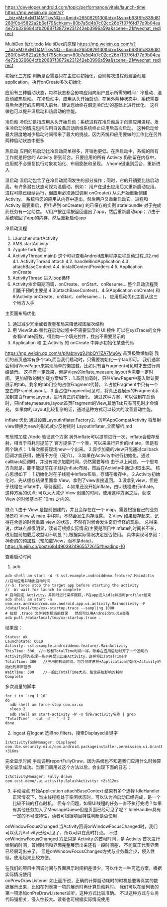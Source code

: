 https://developer.android.com/topic/performance/vitals/launch-time
https://mp.weixin.qq.com/s?__biz=MzAxMTI4MTkwNQ==&mid=2650829130&idx=1&sn=b63f6fc838d81280f0b45822a2b6ef79&chksm=80b7a5d4b7c02cc26b7f37f6fd77d9b04ea4e72b326684cfb20687f3872e231242eb3996a59a&scene=21#wechat_redirect

MultiDex 优化  todo MultiDex的原理
https://mp.weixin.qq.com/s?__biz=MzAxMTI4MTkwNQ==&mid=2650829130&idx=1&sn=b63f6fc838d81280f0b45822a2b6ef79&chksm=80b7a5d4b7c02cc26b7f37f6fd77d9b04ea4e72b326684cfb20687f3872e231242eb3996a59a&scene=21#wechat_redirect

初始化三方库
判断是否需要只在主进程初始化，否则每次进程创建会创建application，执行onCreate多次初始化


应用有三种启动状态，每种状态都会影响应用向用户显示所需的时间：冷启动、温启动或热启动。
在冷启动中，应用从头开始启动。在另外两种状态中，系统需要将后台运行的应用带入前台。建议您始终在假定冷启动的基础上进行优化。
  这样做也可以提升温启动和热启动的性能。

冷启动
冷启动是指应用从头开始启动：系统进程在冷启动后才创建应用进程。发生冷启动的情况包括应用自设备启动后或系统终止应用后首次启动。
  这种启动给最大限度地减少启动时间带来了最大的挑战，因为系统和应用要做的工作比在另外两种启动状态中更多

热启动
应用的热启动比冷启动简单得多，开销也更低。在热启动中，系统的所有工作就是将您的 Activity 带到前台。只要应用的所有 Activity 仍驻留在内存中，
应用就不必重复执行对象初始化、布局膨胀和呈现。
//home键退到后台，重新进入

温启动
温启动包含了在冷启动期间发生的部分操作；同时，它的开销要比热启动高。有许多潜在状态可视为温启动。例如：
用户在退出应用后又重新启动应用。进程可能已继续运行，但应用必须通过调用 onCreate() 从头开始重新创建 Activity。
系统将您的应用从内存中逐出，然后用户又重新启动它。进程和 Activity 需要重启，但传递到 onCreate() 的已保存的实例 state bundle 对于完成此任务有一定助益。
//用户按连续按返回退出了app，然后重新启动app；
//由于系统收回了app的内存，然后重新启动app

冷启动流程
1. Launcher startActivity
2. AMS startActivity
3. Zygote fork 进程
4. ActivityThread main()     这个可以查看Android应用程序进程启动过程_02.md
  4.1. ActivityThread attach
  4.2. handleBindApplication
  4.3  attachBaseContext
  4.4. installContentProviders
  4.5. Application onCreate
5. ActivityThread 进入loop循环
6. Activity生命周期回调，onCreate、onStart、onResume... 
整个启动流程我们能干预的主要是 4.3(attachBaseContext)、4.5(Application onCreate) 和6(Activity onCreate、onStart、onResume... )，
   应用启动优化主要从这三个地方入手
   
主页面布局优化
1. 通过减少冗余或者嵌套布局来降低视图层次结构
2. 用 ViewStub 替代在启动过程中不需要显示的 UI 控件     可以在sysTrace的文件查看inflate函数，得到每一个填充控件，找出不需要显示的
3. Application 和 主 Activity 的 onCreate 中异步初始化某些代码   

https://mp.weixin.qq.com/s/pXabtyyg9JhbQY1ZA7Mu6w
首页极致懒加载
我们的首页通常有多个tab,而当我们启动时，只需要初始化一个tab即可。
我们通常会利用ViewPager来实现简单的懒加载，比如只有当Fragment可见时才去进行网络请示。
这样有一定效果，但是View的inflate,measure,layout也需要一定时间。
更加极致的懒加载方案如下：
1.首屏加载时，只往ViewPager中塞入默认要展示的tab，剩余的tab用空的占位Fragment代替。
2.占位Fragment中只有一个空白的FrameLayout。
3.当占位Fragment可见时，将真正要展示的Fragment添加到空白FrameLayout，进行真正的初始化。
通过这种方案，可以做到在启动时，只inflate,measure,layout首页Fragment的View,其他Tab只有可见时才会填充。
如果你的Layout比较复杂的话，通过这种方式可以较大的改善启动性能。

inflate 优化 通过设置LayoutInflater.Factory2，仿照AppCompatActivity 将反射view替换为new的形式减少反射耗时
LayoutInflater_全面解析.md

布局预加载  //todo 验证这个方案    另外inflate可以提前进行一次，inflate会缓存反射，相当于将耗时提前了
官方提供了一个类，可以来进行异步的inflate，但是有两个缺点：
1.每次都要现场new一个出来。
2.异步加载的view只能通过callback回调才能获得，使用不方便（死穴）。
3.如果在Activity中进行初始化，通过callback回调时，并没有减少加载时间，仍然需要等待
由于以上问题，一个思考方向就是，能不能提前在子线程inflate布局，然后在Activity中通过id取出来。
核心思想如下：
1.初始化时在子线程中inflate布局，存储在缓存中。
2.Activity初始化时，先从缓存结果里面拿 View，拿到了view直接返回。
3.没拿到view，但是子线程在inflate中，等待返回。
4.如果还没开始inflate，由UI线程进行inflate。
这种方案的优点:
可以大大减少 View 创建的时间，使用这种方案之后，获取 View 的时候基本在 10ms 之内的。

缺点
1.由于 View 是提前创建的，并且会存在在一个 map，需要根据自己的业务场景将 View 从 map 中移除，不然会发生内存泄露。
2.View 如果缓存起来，记得在合适的时候重置 view 的状态，不然有时候会发生奇奇怪怪的现象。
总得来说，优缺点都很明显，读者可根据实际情况(主要是项目中inflate的时间长不长，改用提前加载后收益明不明显？),根据实际情况决定是否使用。
具体实现可参阅：神奇的的预加载（预加载View，而不是data）。
https://juejin.cn/post/6844903924965572615#heading-10


查看启动时间
1. adb   
```
adb shell am start -W -S sst.example.androiddemo.feature/.MainActiv  //启动应用并输出启动时间
//-S: force stop the target app before starting the activity
// -W: wait for launch to complete
# 启动指定 Activity，并同时进行采样跟踪,-P在app进入idle状态时profiler结束
adb shell am start -n com.xxx.android/com.xxx.android.app.ui.activity.MainActivity -P /data/local/tmp/xxx-startup.trace --sampling 1000
# 拉取 .trace 文件到本机当前目录   然后可以用AndroidStudio查看
adb pull /data/local/tmp/xx-startup.trace .
```
结果是：
```
Status: ok
LaunchState: COLD
Activity: sst.example.androiddemo.feature/.MainActivity
ThisTime: 306  //一般和TotalTime时间一样。除非在应用启动时开了一个透明的Activity预先处理一些事再显示出主Activity，这样将比TotalTime小
TotalTime: 306   //应用的启动时间。包含创建进程+Application初始化+Activity初始化到界面显示
WaitTime: 309    //一般比TotalTime大点，包含系统影响的耗时
Complete
```
多次测量的脚本
```
for i in `seq 1 10`
do
  adb shell am force-stop com.xx.xx
  sleep 2
  adb shell am start-activity -W -n 包名/activity名称 | grep "TotalTime" | cut -d ' ' -f 2
done
```

2. logcat
在logcat 选择no filters，搜索Displayed关键字
```
I/ActivityTaskManager: Displayed com.lbe.security.miui/com.android.packageinstaller.permission.ui.GrantPermissionsActivity: +316ms
```   
完全显示时间
手动调用reportFullyDraw，因为系统也不知道我们应用什么时候算完全显示成功。当我们调用过这个方法以后，会出现下面的日志：
```
I/ActivityManager: Fully drawn com.test.demo/.ui.activity.SplashActivity: +2s312ms
```

3. 手动埋点
开始Application attachBaseContext
结束有多个选择
IdleHandler
正常情况下，当主线程程处于空闲状态时，可以认为冷启动已经完成，是一个比较不错的打点时机。
但有个问题，如果UI线程的任务一直不执行完呢？如果有其他任务加入了MessageQueue但是页面已经可见了呢？
IdleHandler具有一定的不可控特性，读者可根据项目特性判断是否使用 
   
onWindowFocusChanged
当Activity回调onWindowFocusChanged时，我们可以认为Activity已经可见了，所以可以在此时打点。
不过onWindowFocusChanged 方法只是 Activity 的首帧时间，是 Activity 首次进行绘制的时间，首帧时间和界面完整展示出来还有一段时间差，
   不能真正代表界面已经展现出来了。
但是onWindowFocusChanged方式与业务耦合少，侵入性低，使用起来比较方便。


在我们的项目中回调时间与界面展示时间相差很少，可以作为一种可选方案，根据实际情况使用   
onPrewDrawListener
如上面所说，正确的计算启动耗时的时机是要等真实的数据展示出来，比如在列表第一项的展示时再计算启动耗时。
我们可以在给列表的第一项添加onPreDrawListener监听，这种方式比较准确。
不过这种方式与业务代码强相关，侵入性较大。读者也可根据实际情况使用